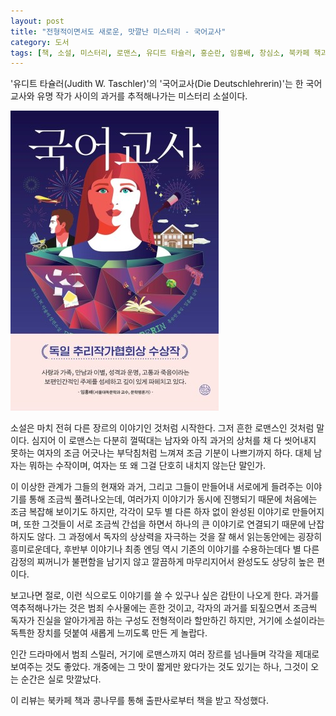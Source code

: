 ```yaml
---
layout: post
title: "전형적이면서도 새로운, 맛깔난 미스터리 - 국어교사"
category: 도서
tags: [책, 소설, 미스터리, 로맨스, 유디트 타슐러, 홍순란, 임홍배, 창심소, 북카페 책과 콩나무, 서평]
---
```


'유디트 타슐러(Judith W. Taschler)'의
'국어교사(Die Deutschlehrerin)'는
한 국어교사와 유명 작가 사이의 과거를 추적해나가는 미스터리 소설이다.

![표지](/images/die-deutschlehrerin-book-h480.jpg)

소설은 마치 전혀 다른 장르의 이야기인 것처럼 시작한다.
그저 흔한 로맨스인 것처럼 말이다.
심지어 이 로맨스는 다분히 껄떡대는 남자와
아직 과거의 상처를 채 다 씻어내지 못하는 여자의
조금 어긋나는 부닥침처럼 느껴져 조금 기분이 나쁘기까지 하다.
대체 남자는 뭐하는 수작이며,
여자는 또 왜 그걸 단호히 내치지 않는단 말인가.

이 이상한 관계가 그들의 현재와 과거, 그리고 그들이 만들어내 서로에게 들려주는 이야기를 통해 조금씩 풀려나오는데,
여러가지 이야기가 동시에 진행되기 때문에 처음에는 조금 복잡해 보이기도 하지만,
각각이 모두 별 다른 하자 없이 완성된 이야기로 만들어지며,
또한 그것들이 서로 조금씩 간섭을 하면서 하나의 큰 이야기로 연결되기 때문에 난잡하지도 않다.
그 과정에서 독자의 상상력을 자극하는 것을 잘 해서 읽는동안에는 굉장히 흥미로운데다,
후반부 이야기나 최종 엔딩 역시 기존의 이야기를 수용하는데다
별 다른 감정의 찌꺼니가 불편함을 남기지 않고 깔끔하게 마무리지어서
완성도도 상당히 높은 편이다.

보고나면 절로, 이런 식으로도 이야기를 쓸 수 있구나 싶은 감탄이 나오게 한다.
과거를 역추적해나가는 것은 범죄 수사물에는 흔한 것이고,
각자의 과거를 되짚으면서 조금씩 독자가 진실을 알아가게끔 하는 구성도 전형적이라 할만하긴 하지만,
거기에 소설이라는 독특한 장치를 덧붙여 새롭게 느끼도록 만든 게 놀랍다.

인간 드라마에서 범죄 스릴러, 거기에 로맨스까지
여러 장르를 넘나들며 각각을 제대로 보여주는 것도 좋았다.
개중에는 그 맛이 짧게만 왔다가는 것도 있기는 하나,
그것이 오는 순간은 실로 맛깔났다.



<div class="im im-info">
이 리뷰는 북카페 책과 콩나무를 통해 출판사로부터 책을 받고 작성했다.
</div>
